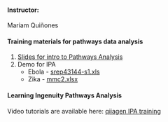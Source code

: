 #### Instructor:
Mariam Quiñones

#### Training materials for pathways data analysis

1. [Slides for intro to Pathways Analysis](https://proj-bip-prod-publicread.s3.amazonaws.com/training/Pathways/Pathways+Analysis+with+IPA.pdf)
2. Demo for IPA
    * Ebola - [srep43144-s1.xls](https://www.ncbi.nlm.nih.gov/pmc/articles/PMC5327407/)
    * Zika - [mmc2.xlsx](https://www.ncbi.nlm.nih.gov/pmc/articles/PMC5355569/)

#### Learning Ingenuity Pathways Analysis
Video tutorials are available here: [qiiagen IPA training](https://www.qiagenbioinformatics.com/ipa-training/)
